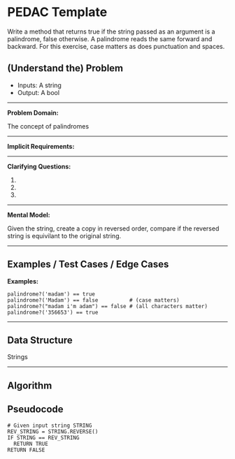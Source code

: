 PEDAC Template
============

Write a method that returns true if the string passed as an argument is a palindrome, false otherwise. A palindrome reads the same forward and backward. For this exercise, case matters as does punctuation and spaces.

(Understand the) Problem
------------------------

* Inputs: A string
* Output: A bool

---

**Problem Domain:**

The concept of palindromes

---

**Implicit Requirements:**

---

**Clarifying Questions:**

1.
2.
3.

---

**Mental Model:**

Given the string, create a copy in reversed order, compare if the reversed string is equivilant to the original string.

---

Examples / Test Cases / Edge Cases
----------------------------------

**Examples:**

```
palindrome?('madam') == true
palindrome?('Madam') == false          # (case matters)
palindrome?("madam i'm adam") == false # (all characters matter)
palindrome?('356653') == true
```

---

Data Structure
--------------

Strings

---

Algorithm
---------

Pseudocode
----

```
# Given input string STRING
REV_STRING = STRING.REVERSE()
IF STRING == REV_STRING
  RETURN TRUE
RETURN FALSE
```

